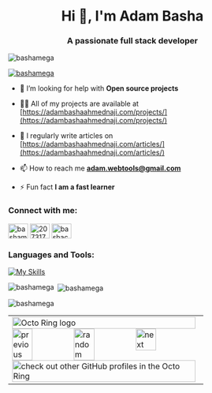 <h1 align="center">Hi 👋, I'm Adam Basha</h1>
<h3 align="center">A passionate full stack developer</h3>

<p align="left"> <img src="https://komarev.com/ghpvc/?username=bashamega&label=Profile%20views&color=0e75b6&style=flat" alt="bashamega" /> </p>

<p align="left"> <a href="https://github.com/ryo-ma/github-profile-trophy"><img src="https://github-profile-trophy.vercel.app/?username=bashamega" alt="bashamega" /></a> </p>

- 🤝 I’m looking for help with **Open source projects**

- 👨‍💻 All of my projects are available at [https://adambashaahmednaji.com/projects/](https://adambashaahmednaji.com/projects/)

- 📝 I regularly write articles on [https://adambashaahmednaji.com/articles/](https://adambashaahmednaji.com/articles/)

- 📫 How to reach me **adam.webtools@gmail.com**

- ⚡ Fun fact **I am a fast learner**

<h3 align="left">Connect with me:</h3>
<p align="left">
<a href="https://dev.to/bashamega" target="blank"><img align="center" src="https://raw.githubusercontent.com/rahuldkjain/github-profile-readme-generator/master/src/images/icons/Social/devto.svg" alt="bashamega" height="30" width="40" /></a>
<a href="https://stackoverflow.com/users/20731770" target="blank"><img align="center" src="https://raw.githubusercontent.com/rahuldkjain/github-profile-readme-generator/master/src/images/icons/Social/stack-overflow.svg" alt="20731770" height="30" width="40" /></a>
<a href="https://www.youtube.com/@bashacoder" target="blank"><img align="center" src="https://raw.githubusercontent.com/rahuldkjain/github-profile-readme-generator/master/src/images/icons/Social/youtube.svg" alt="bashacoder" height="30" width="40" /></a>
</p>

<h3 align="left">Languages and Tools:</h3>

[![My Skills](https://skillicons.dev/icons?i=js,html,css,next,tailwind,sass,ts,vite,react,firebase,git,github,md,vscode,wordpress,py,dart,flutter,nodejs,bots,devto,express,nest,docker)](https://skillicons.dev)

<p><img align="left" src="https://github-readme-stats.vercel.app/api/top-langs?username=bashamega&show_icons=true&locale=en&layout=compact" alt="bashamega" /></p>

<p>&nbsp;<img align="center" src="https://github-readme-stats.vercel.app/api?username=bashamega&show_icons=true&locale=en" alt="bashamega" /></p>

<p><img align="center" src="https://github-readme-streak-stats.herokuapp.com/?user=bashamega&" alt="bashamega" /></p>


<table><tbody><tr><td><a href="https://octo-ring.com/"><img src="https://octo-ring.com/static/img/widget/top.png" width="99%" alt="Octo Ring logo" align="top"></a><br><a href="https://octo-ring.com/p/Bashamega/prev"><img src="https://octo-ring.com/static/img/widget/prev.png" width="33%" alt="previous" align="top" title="previous profile"></a><a href="https://octo-ring.com/p/Bashamega/random"><img src="https://octo-ring.com/static/img/widget/random.png" width="33%" alt="random" align="top" title="random profile"></a><a href="https://octo-ring.com/p/Bashamega/next"><img src="https://octo-ring.com/static/img/widget/next.png" width="33%" alt="next" align="top" title="next profile"></a><br><a href="https://octo-ring.com/"><img src="https://octo-ring.com/static/img/widget/bottom.png" width="99%" alt="check out other GitHub profiles in the Octo Ring" align="top"></a></td></tr></tbody></table>

